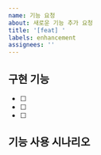 ```yaml
---
name: 기능 요청
about: 새로운 기능 추가 요청
title: '[feat] '
labels: enhancement
assignees: ''
---
```


## 구현 기능
- [ ]
- [ ]
- [ ]

## 기능 사용 시나리오